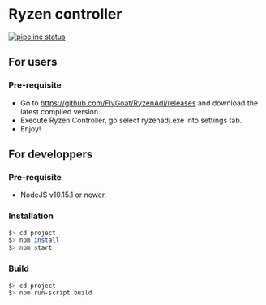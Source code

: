 # Ryzen controller

[![pipeline status](https://gitlab.com/le.storm1er/ryzen-controller/badges/master/pipeline.svg)](https://gitlab.com/le.storm1er/ryzen-controller/commits/master)

## For users

### Pre-requisite

- Go to https://github.com/FlyGoat/RyzenAdj/releases and download the latest compiled version.
- Execute Ryzen Controller, go select ryzenadj.exe into settings tab.
- Enjoy!

## For developpers

### Pre-requisite

- NodeJS v10.15.1 or newer.

### Installation

```bash
$> cd project
$> npm install
$> npm start
```

### Build

```bash
$> cd project
$> npm run-script build
```
